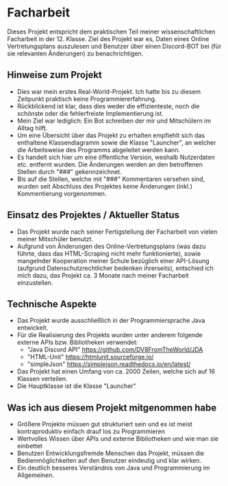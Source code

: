 # Facharbeit
Dieses Projekt entspricht dem praktischen Teil meiner wissenschaftlichen Facharbeit in der 12. Klasse. Ziel des Projekt war es, Daten eines Online Vertretungsplans auszulesen und Benutzer über einen Discord-BOT bei (für sie relevanten Änderungen) zu benachrichtigen.

## Hinweise zum Projekt
- Dies war mein erstes Real-World-Projekt. Ich hatte bis zu diesem Zeitpunkt praktisch keine Programmiererfahrung.
- Rückblickend ist klar, dass dies weder die effizienteste, noch die schönste oder die fehlerfreiste Implementierung ist.
- Mein Ziel war lediglich: Ein Bot schreiben der mir und Mitschülern im Alltag hilft. 
- Um eine Übersicht über das Projekt zu erhalten empfiehlt sich das enthaltene Klassendiagramm sowie die Klasse "Launcher", an welcher die Arbeitsweise des Programms abgeleitet werden kann.
- Es handelt sich hier um eine öffentliche Version, weshalb Nutzerdaten etc. entfernt wurden. Die Änderungen werden an den betroffenen Stellen durch "###" gekennzeichnet.
- Bis auf die Stellen, welche mit "###" Kommentaren versehen sind, wurden seit Abschluss des Projektes keine Änderungen (inkl.) Kommentierung vorgenommen.

## Einsatz des Projektes / Aktueller Status
- Das Projekt wurde nach seiner Fertigstellung der Facharbeit von vielen meiner Mitschüler benutzt. 
- Aufgrund von Änderungen des Online-Vertretungsplans (was dazu führte, dass das HTML-Scraping nicht mehr funktionierte), sowie mangelnder Kooperation meiner Schule bezüglich einer API-Lösung (aufgrund Datenschutzrechtlicher bedenken ihrerseits), entschied ich mich dazu, das Projekt ca. 3 Monate nach meiner Facharbeit einzustellen.

## Technische Aspekte
- Das Projekt wurde ausschließlich in der Programmiersprache Java entwickelt.
- Für die Realisierung des Projekts wurden unter anderem folgende externe APIs bzw. Bibliotheken verwendet:
  - "Java Discord API" https://github.com/DV8FromTheWorld/JDA 
  - "HTML-Unit"  https://htmlunit.sourceforge.io/
  - "simpleJson" https://simplejson.readthedocs.io/en/latest/ 
- Das Projekt hat einen Umfang von ca. 2000 Zeilen, welche sich auf 16 Klassen verteilen.
- Die Hauptklasse ist die Klasse "Launcher"

## Was ich aus diesem Projekt mitgenommen habe
- Größere Projekte müssen gut strukturiert sein und es ist meist kontraproduktiv einfach drauf los zu Programmieren
- Wertvolles Wissen über APIs und externe Bibliotheken und wie man sie einbettet
- Benutzen Entwicklungsfremde Menschen das Projekt, müssen die Bedienmöglichkeiten auf den Benutzer eindeutig und klar wirken.
- Ein deutlich besseres Verständnis von Java und Programmierung im Allgemeinen. 
